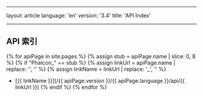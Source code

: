 * * *

layout: article language: 'en' version: '3.4' title: 'API Index'

* * *

## API 索引

{% for apiPage in site.pages %} {% assign stub = apiPage.name | slice: 0, 8 %} {% if "Phalcon_" == stub %} {% assign linkUrl = apiPage.name | replace: '', '' %} {% assign linkName = linkUrl | replace: '_', '\' %}

* [{{ linkName }}](/{{ apiPage.version }}/{{ apiPage.language }}/api/{{ linkUrl }}) {% endif %} {% endfor %}